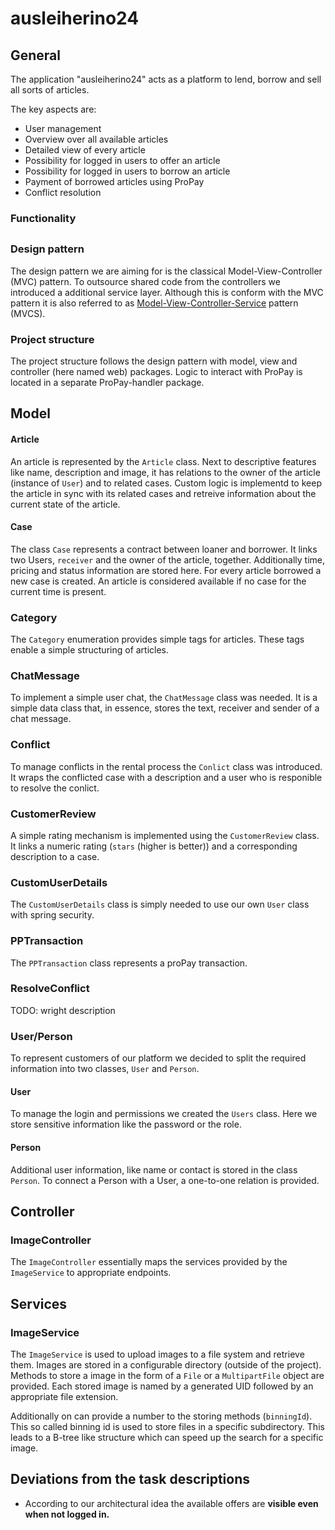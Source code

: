# ausleiherino24

## General

The application "ausleiherino24" acts as a platform to lend, borrow and sell all sorts of articles.

The key aspects are:

* User management
* Overview over all available articles
* Detailed view of every article
* Possibility for logged in users to offer an article
* Possibility for logged in users to borrow an       article
* Payment of borrowed articles using ProPay
* Conflict resolution

### Functionality

## 

### Design pattern

The design pattern we are aiming for is the classical Model-View-Controller (MVC) pattern. To outsource shared code from the controllers we introduced a additional service layer.
Although this is conform with the MVC pattern it is also referred to as
[Model-View-Controller-Service](https://glossar.hs-augsburg.de/Model-View-Controller-Service-Paradigma) pattern (MVCS).

### Project structure

The project structure follows the design pattern with model, view and controller (here named web) packages.
Logic to interact with ProPay is located in a separate ProPay-handler package.

## Model

#### Article
An article is represented by the `Article` class. Next to descriptive features like name, description and image, it has relations to the owner of the article (instance of `User`) and to related cases. Custom logic is implementd to keep the article in sync with its related cases and retreive information about the current state of the article.

#### Case
The class `Case` represents a contract between loaner and borrower. It links two Users, `receiver` and the owner of the article, together.
Additionally time, pricing and status information are stored here. For every article borrowed a new case is created.
An article is considered available if no case for the current time is present.

### Category
The `Category` enumeration provides simple tags for articles.
These tags enable a simple structuring of articles.

### ChatMessage

To implement a simple user chat, the `ChatMessage` class was needed. It is a simple data class that, in essence, stores the text, receiver and sender of a chat message.

### Conflict

To manage conflicts in the rental process the `Conlict` class was introduced. It wraps the conflicted case with a description and a user who is responible to resolve the conlict.

### CustomerReview

A simple rating mechanism is implemented using the `CustomerReview` class. 
It links a numeric rating (`stars` (higher is better)) and a corresponding description to a case.

### CustomUserDetails
The `CustomUserDetails` class is simply needed to use our own `User` class with spring security.

### PPTransaction
The `PPTransaction` class represents a proPay transaction.

### ResolveConflict
TODO: wright description

### User/Person

To represent customers of our platform we decided to split the required information into two classes, `User` and  `Person`.

#### User
To manage the login and permissions we created the `Users` class. Here we store sensitive information like the password or the role.

#### Person
Additional user information, like name or contact is stored in the class `Person`. To connect a Person with a User, a one-to-one relation is provided.


## Controller

### ImageController

The `ImageController` essentially maps the services provided by the `ImageService` to appropriate endpoints.



## Services

### ImageService

The `ImageService` is used to upload images to a file system and retrieve them.
Images are stored in a configurable directory (outside of the project). Methods to store a image in the form of a `File` or a `MultipartFile` object are provided. Each stored image is named by a generated UID followed by an appropriate file extension.

Additionally on can provide a number to the storing methods (`binningId`). This so called binning id is used to store files in a specific subdirectory. This leads to a B-tree like structure which can speed up the search for a specific image.


## Deviations from the task descriptions
* According to our architectural idea the available offers are **visible even when not logged in.**
